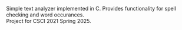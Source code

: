 Simple text analyzer implemented in C. Provides functionality for spell checking and word occurances.    
Project for CSCI 2021 Spring 2025.